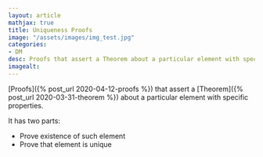 ```yaml
---
layout: article
mathjax: true
title: Uniqueness Proofs
image: "/assets/images/img_test.jpg"
categories:
- DM
desc: Proofs that assert a Theorem about a particular element with specific properties. 
imagealt: 
---
```


[Proofs]({% post_url 2020-04-12-proofs %}) that assert a [Theorem]({% post_url 2020-03-31-theorem %}) about a particular element with specific properties.

It has two parts:
* Prove existence of such element
* Prove that element is unique